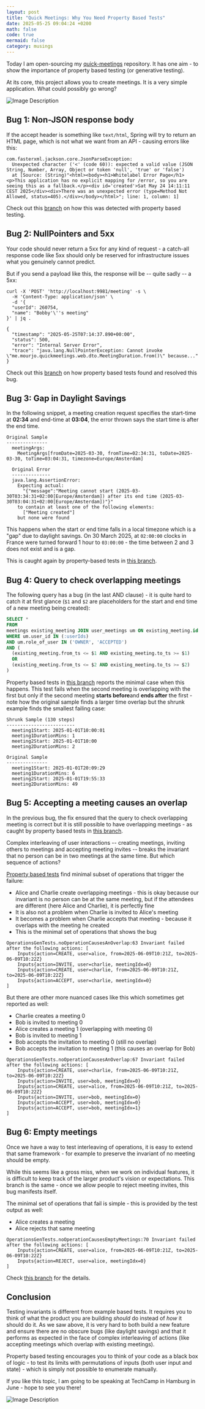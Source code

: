 ```yaml
---
layout: post
title: "Quick Meetings: Why You Need Property Based Tests"
date: 2025-05-25 09:04:24 +0200
math: false
code: true
mermaid: false
category: musings
---
```

Today I am open-sourcing my [quick-meetings](https://github.com/mourjo/quick-meetings) repository. It has one aim - to show the importance of property based testing (or generative testing).

At its core, this project allows you to create meetings. It is a very simple application. What could possibly go wrong?

![Image Description](/blog/images/2025-05-25-quick-meetings-why-you-need-property-based-tests-1.png)

## Bug 1: Non-JSON response body
If the accept header is something like `text/html`, Spring will try to return an HTML page, which is not what we want from an API - causing errors like this:
```
com.fasterxml.jackson.core.JsonParseException:
  Unexpected character ('<' (code 60)): expected a valid value (JSON String, Number, Array, Object or token 'null', 'true' or 'false')
  at [Source: (String)"<html><body><h1>Whitelabel Error Page</h1><p>This application has no explicit mapping for /error, so you are seeing this as a fallback.</p><div id='created'>Sat May 24 14:11:11 CEST 2025</div><div>There was an unexpected error (type=Method Not Allowed, status=405).</div></body></html>"; line: 1, column: 1]
```

Check out this [branch](https://github.com/mourjo/quick-meetings/tree/demo-1-server-never-returns-5xx) on how this was detected with property based testing.


## Bug 2: NullPointers and 5xx
Your code should never return a 5xx for any kind of request - a catch-all response code like 5xx should only be reserved for infrastructure issues what you genuinely cannot predict.

But if you send a payload like this, the response will be -- quite sadly -- a 5xx:

```
curl -X 'POST' 'http://localhost:9981/meeting' -s \
  -H 'Content-Type: application/json' \
  -d '{
  "userId": 260754,
  "name": "Bobby'\''s meeting"
}' | jq .

{
  "timestamp": "2025-05-25T07:14:37.890+00:00",
  "status": 500,
  "error": "Internal Server Error",
  "trace": "java.lang.NullPointerException: Cannot invoke \"me.mourjo.quickmeetings.web.dto.MeetingDuration.from()\" because..."
}
```

Check out this [branch](https://github.com/mourjo/quick-meetings/tree/demo-1-server-never-returns-5xx) on how property based tests found and resolved this bug.

## Bug 3: Gap in Daylight Savings
In the following snippet, a meeting creation request specifies the start-time at **02:34** and end-time at **03:04**, the error thrown says the start time is after the end time.

```
Original Sample
---------------
  meetingArgs:
    MeetingArgs[fromDate=2025-03-30, fromTime=02:34:31, toDate=2025-03-30, toTime=03:04:31, timezone=Europe/Amsterdam]

  Original Error
  --------------
  java.lang.AssertionError:
    Expecting actual:
      "{"message":"Meeting cannot start (2025-03-30T03:34:31+02:00[Europe/Amsterdam]) after its end time (2025-03-30T03:04:31+02:00[Europe/Amsterdam])"}"
    to contain at least one of the following elements:
      ["Meeting created"]
    but none were found
```

This happens when the start or end time falls in a local timezone which is a "gap" due to daylight savings. On 30 March 2025, at `02:00:00` clocks in France were turned forward 1 hour to `03:00:00` - the time between 2 and 3 does not exist and is a gap.

This is caught again by property-based tests in [this branch](https://github.com/mourjo/quick-meetings/tree/demo-2-invalid-date-range).

## Bug 4: Query to check overlapping meetings

The following query has a bug (in the last AND clause) - it is quite hard to catch it at first glance (`$1` and `$2` are placeholders for the start and end time of a new meeting being created):

```sql
SELECT *
FROM
meetings existing_meeting JOIN user_meetings um ON existing_meeting.id = um.meeting_id
WHERE um.user_id IN (:userIds)
AND um.role_of_user IN ('OWNER', 'ACCEPTED')
AND (
  (existing_meeting.from_ts <= $1 AND existing_meeting.to_ts >= $1)
  OR
  (existing_meeting.from_ts <= $2 AND existing_meeting.to_ts >= $2)
)
```

Property based tests in [this branch](https://github.com/mourjo/quick-meetings/tree/demo-3-meeting-creation-scenarios) reports the minimal case when this happens. This test fails when the second meeting is overlapping with the first but only if the second meeting **starts before**and **ends after** the first - note how the original sample finds a larger time overlap but the shrunk example finds the smallest failing case:

```
Shrunk Sample (130 steps)
-------------------------
  meeting1Start: 2025-01-01T10:00:01
  meeting1DurationMins: 1
  meeting2Start: 2025-01-01T10:00
  meeting2DurationMins: 2

Original Sample
---------------
  meeting1Start: 2025-01-01T20:09:29
  meeting1DurationMins: 6
  meeting2Start: 2025-01-01T19:55:33
  meeting2DurationMins: 49
```


## Bug 5: Accepting a meeting causes an overlap

In the previous bug, the fix ensured that the query to check overlapping meeting is correct but it is still possible to have overlapping meetings - as caught by property based tests in [this branch](https://github.com/mourjo/quick-meetings/tree/demo-4-meeting-acceptations). 

Complex interleaving of user interactions -- creating meetings, inviting others to meetings and accepting meeting invites -- breaks the invariant that no person can be in two meetings at the same time. But which sequence of actions?

[Property based tests](https://github.com/mourjo/quick-meetings/tree/demo-4-meeting-acceptations) find minimal subset of operations that trigger the failure:
- Alice and Charlie create overlapping meetings - this is okay because our invariant is no person can be at the same meeting, but if the attendees are different (here Alice and Charlie), it is perfectly fine
- It is also not a problem when Charlie is invited to Alice's meeting
- It becomes a problem when Charlie accepts that meeting - because it overlaps with the meeting he created
- This is the minimal set of operations that shows the bug

```
OperationsGenTests.noOperationCausesAnOverlap:63 Invariant failed after the following actions: [
    Inputs{action=CREATE, user=alice, from=2025-06-09T10:21Z, to=2025-06-09T10:22Z}
    Inputs{action=INVITE, user=charlie, meetingIdx=0}
    Inputs{action=CREATE, user=charlie, from=2025-06-09T10:21Z, to=2025-06-09T10:22Z}
    Inputs{action=ACCEPT, user=charlie, meetingIdx=0}
]
```

But there are other more nuanced cases like this which sometimes get reported as well:
- Charlie creates a meeting 0
- Bob is invited to meeting 0
- Alice creates a meeting 1 (overlapping with meeting 0)
- Bob is invited to meeting 1
- Bob accepts the invitation to meeting 0 (still no overlap)
- Bob accepts the invitation to meeting 1 (this causes an overlap for Bob)

```
OperationsGenTests.noOperationCausesAnOverlap:67 Invariant failed after the following actions: [
    Inputs{action=CREATE, user=charlie, from=2025-06-09T10:21Z, to=2025-06-09T10:22Z}
    Inputs{action=INVITE, user=bob, meetingIdx=0}
    Inputs{action=CREATE, user=alice, from=2025-06-09T10:21Z, to=2025-06-09T10:22Z}
    Inputs{action=INVITE, user=bob, meetingIdx=0}
    Inputs{action=ACCEPT, user=bob, meetingIdx=0}
    Inputs{action=ACCEPT, user=bob, meetingIdx=1}
]
```

## Bug 6: Empty meetings 
Once we have a way to test interleaving of operations, it is easy to extend that same framework - for example to preserve the invariant of no meeting should be empty.

While this seems like a gross miss, when we work on individual features, it is difficult to keep track of the larger product's vision or expectations. This branch is the same - once we allow people to reject meeting invites, this bug manifests itself.

The minimal set of operations that fail is simple - this is provided by the test output as well:
- Alice creates a meeting
- Alice rejects that same meeting

```
OperationsGenTests.noOperationCausesEmptyMeetings:70 Invariant failed after the following actions: [
    Inputs{action=CREATE, user=alice, from=2025-06-09T10:21Z, to=2025-06-09T10:22Z}
    Inputs{action=REJECT, user=alice, meetingIdx=0}
]
```

Check [this branch](https://github.com/mourjo/quick-meetings/tree/demo-5-empty-meetings) for the details.

## Conclusion
Testing invariants is different from example based tests. It requires you to think of what the product you are building _should_ do instead of _how_ it should do it. As we saw above, it is very hard to both build a new feature and ensure there are no obscure bugs (like daylight savings) and that it performs as expected in the face of complex interleaving of actions (like accepting meetings which overlap with existing meetings).

Property based testing encourages you to think of your code as a black box of logic - to test its limits with permutations of inputs (both user input and state) - which is simply not possible to enumerate manually.

If you like this topic, I am going to be speaking at TechCamp in Hamburg in June - hope to see you there!

![Image Description](/blog/images/2025-05-25-quick-meetings-why-you-need-property-based-tests-2.jpeg)